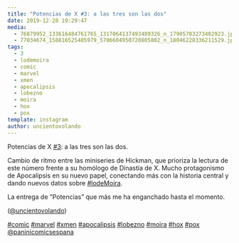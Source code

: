 ```yaml
---
title: "Potencias de X #3: a las tres son las dos"
date: 2019-12-28 19:29:47
media: 
  - 76879952_133616484761765_1317064137493489326_n_17905783273402923.jpg
  - 77034674_158816525405979_5706604950720805802_n_18046228336211529.jpg
tags: 
  - 3
  - lodemoira
  - comic
  - marvel
  - xmen
  - apocalipsis
  - lobezno
  - moira
  - hox
  - pox
template: instagram
author: uncientovolando
---
```


Potencias de X [#3](/tags/3): a las tres son las dos.


Cambio de ritmo entre las miniseries de Hickman, que prioriza la lectura de este número frente a su homólogo de Dinastía de X. Mucho protagonismo de Apocalipsis en su nuevo papel, conectando más con la historia central y dando nuevos datos sobre [#lodeMoira](/tags/lodemoira).


La entrega de “Potencias” que más me ha enganchado hasta el momento.


([@uncientovolando](https://instagram.com/uncientovolando))






[#comic](/tags/comic) [#marvel](/tags/marvel) [#xmen](/tags/xmen) [#apocalipsis](/tags/apocalipsis) [#lobezno](/tags/lobezno) [#moira](/tags/moira) [#hox](/tags/hox) [#pox](/tags/pox) [@paninicomicsespana](https://instagram.com/paninicomicsespana)
